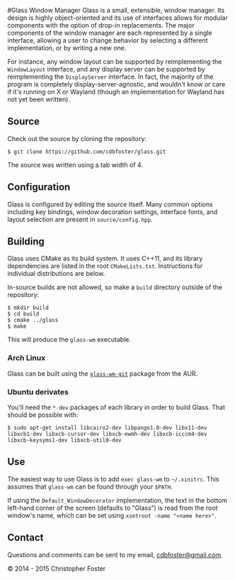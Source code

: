 #Glass Window Manager
Glass is a small, extensible, window manager.  Its design is highly object-oriented and its use of interfaces allows for modular components with the option of drop-in replacements.  The major components of the window manager are each represented by a single interface, allowing a user to change behavior by selecting a different implementation, or by writing a new one.

For instance, any window layout can be supported by reimplementing the `WindowLayout` interface, and any display server can be supported by reimplementing the `DisplayServer` interface.  In fact, the majority of the program is completely display-server-agnostic, and wouldn't know or care if it's running on X or Wayland (though an implementation for Wayland has not yet been written).

## Source
Check out the source by cloning the repository:

    $ git clone https://github.com/cdbfoster/glass.git

The source was written using a tab width of 4.

## Configuration
Glass is configured by editing the source itself.  Many common options including key bindings, window decoration settings, interface fonts, and layout selection are present in `source/config.hpp`.

## Building
Glass uses CMake as its build system.  It uses C++11, and its library dependencies are listed in the root `CMakeLists.txt`.  Instructions for individual distributions are below.

In-source builds are not allowed, so make a `build` directory outside of the repository:

    $ mkdir build
    $ cd build
    $ cmake ../glass
    $ make

This will produce the `glass-wm` executable.

### Arch Linux
Glass can be built using the [`glass-wm-git`](https://aur.archlinux.org/packages/glass-wm-git/) package from the AUR.

### Ubuntu derivates
You'll need the `*-dev` packages of each library in order to build Glass.  That should be possible with:

    $ sudo apt-get install libcairo2-dev libpango1.0-dev libx11-dev libxcb1-dev libxcb-cursor-dev libxcb-ewmh-dev libxcb-icccm4-dev libxcb-keysyms1-dev libxcb-util0-dev

## Use
The easiest way to use Glass is to add `exec glass-wm` to `~/.xinitrc`.  This assumes that `glass-wm` can be found through your `$PATH`.

If using the `Default_WindowDecorator` implementation, the text in the bottom left-hand corner of the screen (defaults to "Glass") is read from the root window's name, which can be set using `xsetroot -name "<name here>"`.

## Contact
Questions and comments can be sent to my email, cdbfoster@gmail.com.

© 2014 - 2015 Christopher Foster
